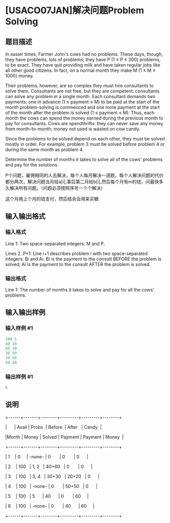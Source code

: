 # [USACO07JAN]解决问题Problem Solving

## 题目描述

In easier times, Farmer John's cows had no problems. These days, though, they have problems, lots of problems; they have P (1 ≤ P ≤ 300) problems, to be exact. They have quit providing milk and have taken regular jobs like all other good citizens. In fact, on a normal month they make M (1 ≤ M ≤ 1000) money.

Their problems, however, are so complex they must hire consultants to solve them. Consultants are not free, but they are competent: consultants can solve any problem in a single month. Each consultant demands two payments: one in advance (1 ≤ payment ≤ M) to be paid at the start of the month problem-solving is commenced and one more payment at the start of the month after the problem is solved (1 ≤ payment ≤ M). Thus, each month the cows can spend the money earned during the previous month to pay for consultants. Cows are spendthrifts: they can never save any money from month-to-month; money not used is wasted on cow candy.

Since the problems to be solved depend on each other, they must be solved mostly in order. For example, problem 3 must be solved before problem 4 or during the same month as problem 4.

Determine the number of months it takes to solve all of the cows' problems and pay for the solutions.

P个问题，雇佣相同的人去解决，每个人每月解决一道题，每个人解决问题的代价都分两次，解决问题当月给a[i],事后第二月给b[i],然后每个月有m的钱，问最快多久解决所有问题。（问题必须按照序号一个个解决）

这个月用上个月的钱支付，然后结余会用来买糖

## 输入输出格式

### 输入格式

Line 1: Two space-separated integers: M and P.

Lines 2..P+1: Line i+1 describes problem i with two space-separated integers: Bi and Ai. Bi is the payment to the consult BEFORE the problem is solved; Ai is the payment to the consult AFTER the problem is solved.

### 输出格式

Line 1: The number of months it takes to solve and pay for all the cows' problems.

## 输入输出样例

### 输入样例 #1

```cpp
100 5
40 20
60 20
30 50
30 50
40 40
```


### 输出样例 #1

```cpp
6
```


## 说明

+------+-------+--------+---------+---------+--------+

|      | Avail | Probs  | Before  | After   | Candy  |

|Month | Money | Solved | Payment | Payment | Money  |

+------+-------+--------+---------+---------+--------+

| 1    | 0     | -none- | 0       | 0       | 0      |

| 2    | 100   | 1, 2   | 40+60   | 0       | 0      |

| 3    | 100   | 3, 4   | 30+30   | 20+20   | 0      |

| 4    | 100   | -none- | 0       | 50+50   | 0      |

| 5    | 100   | 5      | 40      | 0       | 60     |

| 6    | 100   | -none- | 0       | 40      | 60     |

+------+-------+--------+---------+---------+--------+

